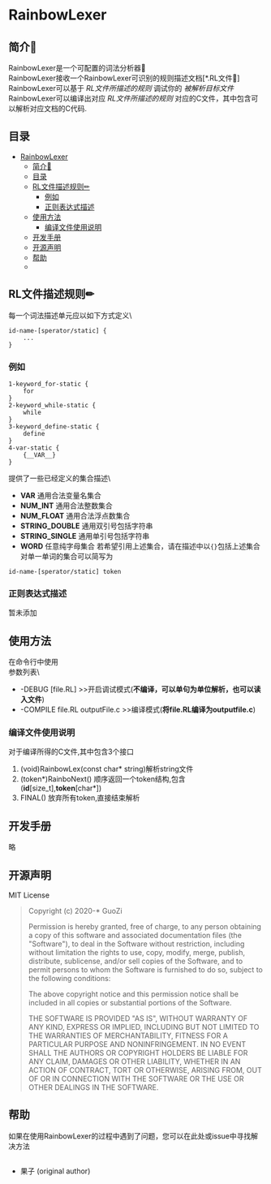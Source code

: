 # RainbowLexer
## 简介📃
RainbowLexer是一个可配置的词法分析器💾\
RainbowLexer接收一个RainbowLexer可识别的规则描述文档[*.RL文件📃]\
RainbowLexer可以基于 *RL文件所描述的规则* 调试你的 *被解析目标文件*\
RainbowLexer可以编译出对应 *RL文件所描述的规则* 对应的C文件，其中包含可以解析对应文档的C代码.
## 目录
- [RainbowLexer](#rainbowlexer)
  - [简介📃](#%e7%ae%80%e4%bb%8b%f0%9f%93%83)
  - [目录](#%e7%9b%ae%e5%bd%95)
  - [RL文件描述规则✏](#rl%e6%96%87%e4%bb%b6%e6%8f%8f%e8%bf%b0%e8%a7%84%e5%88%99%e2%9c%8f)
    - [例如](#%e4%be%8b%e5%a6%82)
    - [正则表达式描述](#%e6%ad%a3%e5%88%99%e8%a1%a8%e8%be%be%e5%bc%8f%e6%8f%8f%e8%bf%b0)
  - [使用方法](#%e4%bd%bf%e7%94%a8%e6%96%b9%e6%b3%95)
    - [编译文件使用说明](#%e7%bc%96%e8%af%91%e6%96%87%e4%bb%b6%e4%bd%bf%e7%94%a8%e8%af%b4%e6%98%8e)
  - [开发手册](#%e5%bc%80%e5%8f%91%e6%89%8b%e5%86%8c)
  - [开源声明](#%e5%bc%80%e6%ba%90%e5%a3%b0%e6%98%8e)
  - [帮助](#%e5%b8%ae%e5%8a%a9)
  - [](#)


## RL文件描述规则✏
每一个词法描述单元应以如下方式定义\
```
id-name-[sperator/static] {
    ...
}
```
### 例如
```
1-keyword_for-static {
    for
}
2-keyword_while-static {
    while
}
3-keyword_define-static {
    define
}
4-var-static {
    {__VAR__}
}
```
提供了一些已经定义的集合描述\
* __VAR__ 通用合法变量名集合
* __NUM_INT__ 通用合法整数集合
* __NUM_FLOAT__ 通用合法浮点数集合
* __STRING_DOUBLE__ 通用双引号包括字符串
* __STRING_SINGLE__ 通用单引号包括字符串
* __WORD__ 任意纯字母集合
若希望引用上述集合，请在描述中以`{}`包括上述集合
\
对单一单词的集合可以简写为
```
id-name-[sperator/static] token
```

### 正则表达式描述
暂未添加
## 使用方法
在命令行中使用\
参数列表\
* -DEBUG [file.RL] >>开启调试模式(**不编译，可以单句为单位解析，也可以读入文件**)
* -COMPILE file.RL outputFile.c >>编译模式(**将file.RL编译为outputfile.c**)

### 编译文件使用说明
对于编译所得的C文件,其中包含3个接口
1. (void)RainbowLex(const char* string)解析string文件
2. (token*)RainboNext() 顺序返回一个token结构,包含(**id**[size_t],**token**[char*])
3. FINAL() 放弃所有token,直接结束解析

## 开发手册
略

## 开源声明
MIT License

>  Copyright (c) 2020-* GuoZi
>
>  Permission is hereby granted, free of charge, to any person obtaining a copy
>  of this software and associated documentation files (the "Software"), to deal
>  in the Software without restriction, including without limitation the rights
>  to use, copy, modify, merge, publish, distribute, sublicense, and/or sell
>  copies of the Software, and to permit persons to whom the Software is
>  furnished to do so, subject to the following conditions:
>
>  The above copyright notice and this permission notice shall be included in
>  all copies or substantial portions of the Software.
>
>  THE SOFTWARE IS PROVIDED "AS IS", WITHOUT WARRANTY OF ANY KIND, EXPRESS OR
>  IMPLIED, INCLUDING BUT NOT LIMITED TO THE WARRANTIES OF MERCHANTABILITY,
>  FITNESS FOR A PARTICULAR PURPOSE AND NONINFRINGEMENT. IN NO EVENT SHALL THE
>  AUTHORS OR COPYRIGHT HOLDERS BE LIABLE FOR ANY CLAIM, DAMAGES OR OTHER
>  LIABILITY, WHETHER IN AN ACTION OF CONTRACT, TORT OR OTHERWISE, ARISING FROM,
>  OUT OF OR IN CONNECTION WITH THE SOFTWARE OR THE USE OR OTHER DEALINGS IN
>  THE SOFTWARE.

## 帮助
如果在使用RainbowLexer的过程中遇到了问题，您可以在此处或issue中寻找解决方法
## 
- 果子 (original author)